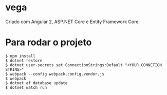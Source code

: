 # vega
Criado com Angular 2, ASP.NET Core e Entity Framework Core. 

# Para rodar o projeto
```
$ npm install
$ dotnet restore
$ dotnet user-secrets set ConnectionStrings:Default "<YOUR CONNETION STRING>"
$ webpack --config webpack.config.vendor.js
$ webpack 
$ dotnet ef database update
$ dotnet watch run 
```
